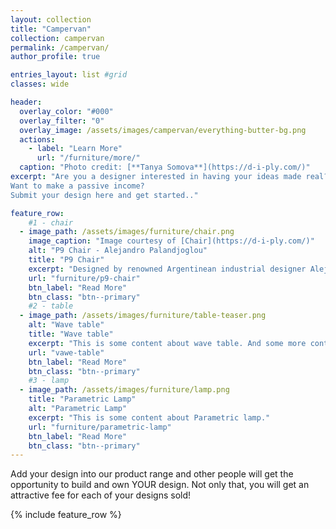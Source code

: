 ```yaml
---
layout: collection
title: "Campervan"
collection: campervan
permalink: /campervan/
author_profile: true

entries_layout: list #grid
classes: wide

header:
  overlay_color: "#000"
  overlay_filter: "0"
  overlay_image: /assets/images/campervan/everything-butter-bg.png
  actions:
    - label: "Learn More"
      url: "/furniture/more/"
  caption: "Photo credit: [**Tanya Somova**](https://d-i-ply.com/)"
excerpt: "Are you a designer interested in having your ideas made real?
Want to make a passive income?
Submit your design here and get started.."

feature_row:
    #1 - chair
  - image_path: /assets/images/furniture/chair.png
    image_caption: "Image courtesy of [Chair](https://d-i-ply.com/)"
    alt: "P9 Chair - Alejandro Palandjoglou"
    title: "P9 Chair"
    excerpt: "Designed by renowned Argentinean industrial designer Alejandro Palandjoglou."
    url: "furniture/p9-chair"
    btn_label: "Read More"
    btn_class: "btn--primary"
    #2 - table
  - image_path: /assets/images/furniture/table-teaser.png
    alt: "Wave table"
    title: "Wave table"
    excerpt: "This is some content about wave table. And some more content"
    url: "vawe-table"
    btn_label: "Read More"
    btn_class: "btn--primary"
    #3 - lamp
  - image_path: /assets/images/furniture/lamp.png
    title: "Parametric Lamp"
    alt: "Parametric Lamp"
    excerpt: "This is some content about Parametric lamp."
    url: "furniture/parametric-lamp"
    btn_label: "Read More"
    btn_class: "btn--primary"
---
```


Add your design into our product range and other people will get the opportunity to build and own YOUR design. Not only that, you will get an attractive fee for each of your designs sold!

{% include feature_row %}